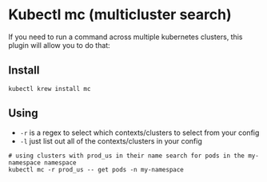 # Kubectl mc (multicluster search)

If you need to run a command across multiple kubernetes clusters, this plugin will
allow you to do that:

## Install
```
kubectl krew install mc
```

## Using
- `-r` is a regex to select which contexts/clusters to select from your config
- `-l` just list out all of the contexts/clusters in your config

```
# using clusters with prod_us in their name search for pods in the my-namespace namespace
kubectl mc -r prod_us -- get pods -n my-namespace
```

